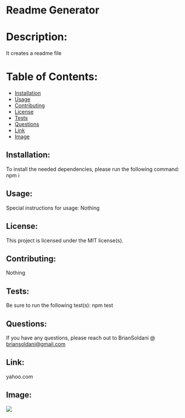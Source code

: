 # Readme Generator
    
# Description: 

It creates a readme file
    
# Table of Contents: 

* [Installation](#installation)
* [Usage](#usage)
* [Contributing](#contributing)
* [License](#license)
* [Tests](#tests)
* [Questions](#questions)
* [Link](#link)
* [Image](#image)

    
## Installation: 

To install the needed dependencies, please run the following command: npm i
    
## Usage: 
    
Special instructions for usage: Nothing
    
## License: 
    
This project is licensed under the MIT license(s).
    
## Contributing: 

Nothing
    
## Tests: 

Be sure to run the following test(s): npm test
    
## Questions: 
    
If you have any questions, please reach out to BrianSoldani @ briansoldani@gmail.com

## Link: 

yahoo.com

## Image:

![](/assets/images/portfolio.jpg)
